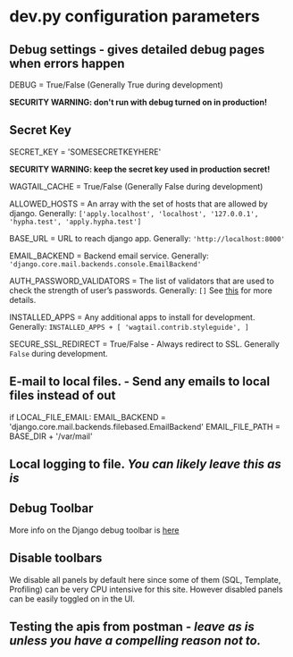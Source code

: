 # dev.py configuration parameters

## Debug settings - gives detailed debug pages when errors happen
DEBUG = True/False (Generally True during development)

**SECURITY WARNING: don't run with debug turned on in production!**

## Secret Key
SECRET_KEY = 'SOMESECRETKEYHERE'

**SECURITY WARNING: keep the secret key used in production secret!**

WAGTAIL_CACHE = True/False (Generally False during development)

ALLOWED_HOSTS = An array with the set of hosts that are allowed by django. 
Generally: `['apply.localhost', 'localhost', '127.0.0.1', 'hypha.test', 'apply.hypha.test']`

BASE_URL = URL to reach django app. Generally: `'http://localhost:8000'`

EMAIL_BACKEND = Backend email service. Generally: `'django.core.mail.backends.console.EmailBackend'`

AUTH_PASSWORD_VALIDATORS = The list of validators that are used to check the strength of user’s passwords. 
Generally:  `[]` 
See [this](https://docs.djangoproject.com/en/3.2/topics/auth/passwords/#password-validation) for more details.

INSTALLED_APPS = Any additional apps to install for development. 
Generally: `INSTALLED_APPS + [
    'wagtail.contrib.styleguide',
]`

SECURE_SSL_REDIRECT = True/False - Always redirect to SSL. Generally `False` during development.

## E-mail to local files. - Send any emails to local files instead of out
if LOCAL_FILE_EMAIL:
    EMAIL_BACKEND = 'django.core.mail.backends.filebased.EmailBackend'
    EMAIL_FILE_PATH = BASE_DIR + '/var/mail'

## Local logging to file. *You can likely leave this as is*

## Debug Toolbar

More info on the Django debug toolbar is [here](https://django-debug-toolbar.readthedocs.io/en/latest/index.html)

## Disable toolbars

We disable all panels by default here since some of them (SQL, Template, Profiling) can be very CPU intensive for this site.  However disabled panels can be easily toggled on in the UI.

## Testing the apis from postman - *leave as is unless you have a compelling reason not to.*
